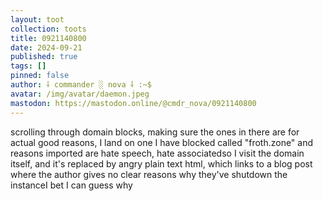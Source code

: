 ```yaml
---
layout: toot
collection: toots
title: 0921140800
date: 2024-09-21
published: true
tags: []
pinned: false
author: ⸸ commander ░ nova ⸸ :~$
avatar: /img/avatar/daemon.jpeg
mastodon: https://mastodon.online/@cmdr_nova/0921140800
---
```


scrolling through domain blocks, making sure the ones in there are for actual good reasons, I land on one I have blocked called "froth.zone" and reasons imported are hate speech, hate associatedso I visit the domain itself, and it's replaced by angry plain text html, which links to a blog post where the author gives no clear reasons why they've shutdown the instanceI bet I can guess why
